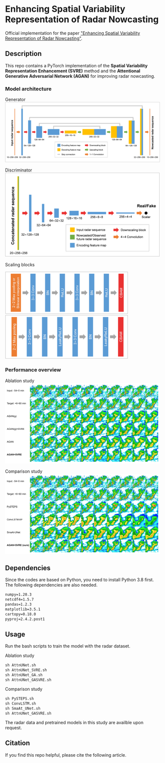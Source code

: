 # Enhancing Spatial Variability Representation of Radar Nowcasting

Official implementation for the paper ["Enhancing Spatial Variability Representation of Radar Nowcasting"](https://www.overleaf.com/project/619b412332c8a949224fefaa).

## Description

This repo contains a PyTorch implementation of the **Spatial Variability Representation Enhancement (SVRE)** method and the **Attentional Generative Adversarial Network (AGAN)** for improving radar nowcasting.

### Model architecture

Generator
![Generator](img/Generator.png)

Discriminator
![Discriminator](img/Discriminator.png)

Scaling blocks

<img src="img/G-ScalingBlock.png" width="400" /> <img src="img/D-ScalingBlock.png" width="400" />

### Performance overview

Ablation study
![Ablation](img/ablation_vis.jpg)

Comparison study
![Comparsion](img/comparison_vis.jpg)  

## Dependencies

Since the codes are based on Python, you need to install Python 3.8 first. The following dependencies are also needed.

```pytorch=1.11.0
numpy=1.20.3
netcdf4=1.5.7
pandas=1.2.3
matplotlib=3.5.1
cartopy=0.18.0
pyproj=2.4.2.post1
```

## Usage

Run the bash scripts to train the model with the radar dataset.

Ablation study

```cd scripts
sh AttnUNet.sh
sh AttnUNet_SVRE.sh
sh AttnUNet_GA.sh
sh AttnUNet_GASVRE.sh
```

Comparison study

```cd scripts
sh PySTEPS.sh
sh ConvLSTM.sh
sh SmaAt_UNet.sh
sh AttnUNet_GASVRE.sh
```

The radar data and pretrained models in this study are availble upon request.

## Citation

If you find this repo helpful, please cite the following article.
